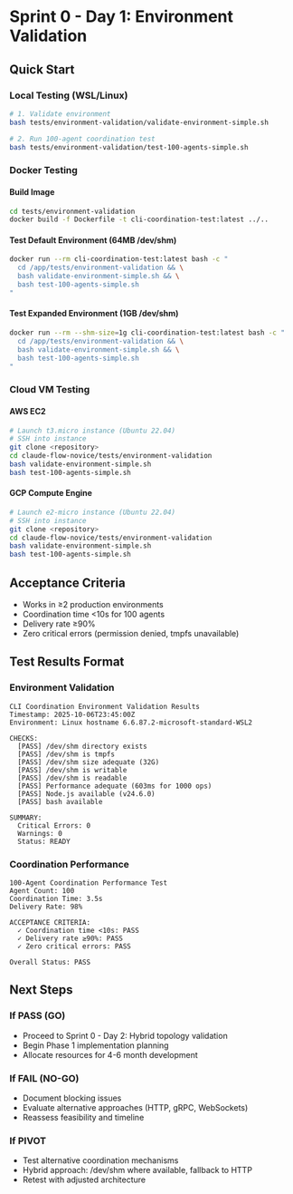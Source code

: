 # Sprint 0 - Day 1: Environment Validation

## Quick Start

### Local Testing (WSL/Linux)

```bash
# 1. Validate environment
bash tests/environment-validation/validate-environment-simple.sh

# 2. Run 100-agent coordination test
bash tests/environment-validation/test-100-agents-simple.sh
```

### Docker Testing

#### Build Image
```bash
cd tests/environment-validation
docker build -f Dockerfile -t cli-coordination-test:latest ../..
```

#### Test Default Environment (64MB /dev/shm)
```bash
docker run --rm cli-coordination-test:latest bash -c "
  cd /app/tests/environment-validation && \
  bash validate-environment-simple.sh && \
  bash test-100-agents-simple.sh
"
```

#### Test Expanded Environment (1GB /dev/shm)
```bash
docker run --rm --shm-size=1g cli-coordination-test:latest bash -c "
  cd /app/tests/environment-validation && \
  bash validate-environment-simple.sh && \
  bash test-100-agents-simple.sh
"
```

### Cloud VM Testing

#### AWS EC2
```bash
# Launch t3.micro instance (Ubuntu 22.04)
# SSH into instance
git clone <repository>
cd claude-flow-novice/tests/environment-validation
bash validate-environment-simple.sh
bash test-100-agents-simple.sh
```

#### GCP Compute Engine
```bash
# Launch e2-micro instance (Ubuntu 22.04)
# SSH into instance
git clone <repository>
cd claude-flow-novice/tests/environment-validation
bash validate-environment-simple.sh
bash test-100-agents-simple.sh
```

## Acceptance Criteria

- Works in ≥2 production environments
- Coordination time <10s for 100 agents
- Delivery rate ≥90%
- Zero critical errors (permission denied, tmpfs unavailable)

## Test Results Format

### Environment Validation
```
CLI Coordination Environment Validation Results
Timestamp: 2025-10-06T23:45:00Z
Environment: Linux hostname 6.6.87.2-microsoft-standard-WSL2

CHECKS:
  [PASS] /dev/shm directory exists
  [PASS] /dev/shm is tmpfs
  [PASS] /dev/shm size adequate (32G)
  [PASS] /dev/shm is writable
  [PASS] /dev/shm is readable
  [PASS] Performance adequate (603ms for 1000 ops)
  [PASS] Node.js available (v24.6.0)
  [PASS] bash available

SUMMARY:
  Critical Errors: 0
  Warnings: 0
  Status: READY
```

### Coordination Performance
```
100-Agent Coordination Performance Test
Agent Count: 100
Coordination Time: 3.5s
Delivery Rate: 98%

ACCEPTANCE CRITERIA:
  ✓ Coordination time <10s: PASS
  ✓ Delivery rate ≥90%: PASS
  ✓ Zero critical errors: PASS

Overall Status: PASS
```

## Next Steps

### If PASS (GO)
- Proceed to Sprint 0 - Day 2: Hybrid topology validation
- Begin Phase 1 implementation planning
- Allocate resources for 4-6 month development

### If FAIL (NO-GO)
- Document blocking issues
- Evaluate alternative approaches (HTTP, gRPC, WebSockets)
- Reassess feasibility and timeline

### If PIVOT
- Test alternative coordination mechanisms
- Hybrid approach: /dev/shm where available, fallback to HTTP
- Retest with adjusted architecture

